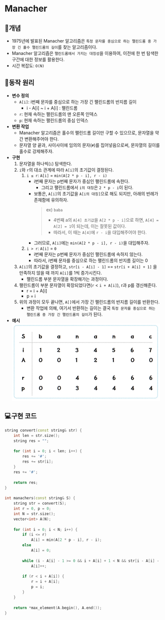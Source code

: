 # Manacher
## 📖개념
- 1975년에 발표된 Manacher 알고리즘은 `특정 문자를 중심으로 하는 팰린드롬 중 가장 긴 홀수 팰린드롬의 길이`를 찾는 알고리즘이다.
- Manacher 알고리즘은 `팰린드롬에서 가지는 대칭성`을 이용하여, 이전에 한 번 탐색한 구간에 대한 정보를 활용한다.
- 시간 복잡도: `O(N)`
## 🔗동작 원리
- <b>변수 정의</b>
    - `A[i]`: i번째 문자를 중심으로 하는 가장 긴 팰린드롬의 반지름 길이
        - i - A[i] ~ i + A[i] : 팰린드롬
    - `r`: 현재 속하는 팰린드롬의 맨 오른쪽 인덱스
    - `p`: 현재 속하는 팰린드롬의 중심 인덱스
- <b>변환 작업</b>
    - Manacher 알고리즘은 홀수의 팰린드롬 길이만 구할 수 있으므로, 문자열을 약간 변환해주어야 한다.
    - 문자열 양 끝과, 사이사이에 임의의 문자(`#`)를 집어넣음으로써, 문자열의 길이를 홀수로 강제해주자.
- <b>구현</b>
    1. 문자열을 하나씩(`i`) 탐색한다.
    2. `i`와 `r`의 대소 관계에 따라 `A[i]`의 초기값이 결정된다.
        1. `i ≤ r`: `A[i]` = `min(A[2 * p - i], r - i)`
            - i번째 문자는 p번째 문자가 중심인 팰린드롬에 속한다.
                - 그리고 팰린드롬에서 `i의 대칭`은 `2 * p - i`이 된다.
            - 보통은, `A[i]`의 초기값을 `A[i의 대칭]`으로 해도 되지만, 아래의 반례가 존재함에 유의하자.
                > ex) `baba`
                > - 4번째 a의 `A[4] 초기값`을 `A[2 * p - i]`으로 하면, `A[4] = A[2] = 1`이 되는데, 이는 잘못된 값이다.
                > - 따라서, 이 때는 `A[4]`에 `r - i`을 대입해주어야 한다.
            - 그러므로, `A[i]`에는 `min(A[2 * p - i], r - i)`을 대입해주자.
        2. `i > r`: `A[i]` = `0`
            - i번째 문자는 p번째 문자가 중심인 팰린드롬에 속하지 않는다.
            - 따라서, i번째 문자를 중심으로 하는 팰린드롬의 반지름 길이는 0
    3. `A[i]`의 초기값을 결정하고, `str[i - A[i] - 1]` == `str[i + A[i] + 1]` 을 만족하지 않을 때 까지 `A[i]`를 1씩 증가시킨다.
        - 팰린드롬 부분 문자열을 확장해가는 과정이다.
    4. 팰린드롬이 부분 문자열이 확장되었다면(`r` < `i + A[i]`), r과 p를 갱신해준다.
        - r = i + A[i]
        - p = i
    5. 위의 과정이 모두 끝나면, `A[]`에서 가장 긴 팰린드롬의 반지름 길이를 반환한다.
        - 변환 작업에 의해, 여기서 반환하는 길이는 결국 `특정 문자를 중심으로 하는 팰린드롬 중 가장 긴 팰린드롬의 길이`가 된다.
- <b>예시</b><br>
    ![](imgs/1.PNG)
## 💻구현 코드
```c++
string convert(const string& str) {
    int len = str.size();
    string res = "";

    for (int i = 0; i < len; i++) {
        res += '#';
        res += str[i];
    }
    res += '#';

    return res;
}

int manachers(const string& S) {
    string str = convert(S);
    int r = 0, p = 0;
    int N = str.size();
    vector<int> A(N);

    for (int i = 0; i < N; i++) {
        if (i <= r)
            A[i] = min(A[2 * p - i], r - i);
        else
            A[i] = 0;

        while (i - A[i] - 1 >= 0 && i + A[i] + 1 < N && str[i - A[i] - 1] == str[i + A[i] + 1])
            A[i]++;

        if (r < i + A[i]) {
            r = i + A[i];
            p = i;
        }
    }

    return *max_element(A.begin(), A.end());
}
```